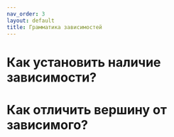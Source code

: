 ```yaml
---
nav_order: 3
layout: default
title: Грамматика зависимостей
---
```

# Как установить наличие зависимости?

# Как отличить вершину от зависимого?
